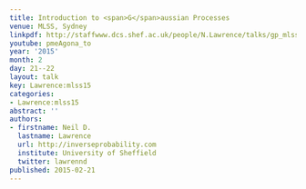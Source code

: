 ```yaml
---
title: Introduction to <span>G</span>aussian Processes
venue: MLSS, Sydney
linkpdf: http://staffwww.dcs.shef.ac.uk/people/N.Lawrence/talks/gp_mlss15.pdf
youtube: pmeAgona_to
year: '2015'
month: 2
day: 21--22
layout: talk
key: Lawrence:mlss15
categories:
- Lawrence:mlss15
abstract: ''
authors:
- firstname: Neil D.
  lastname: Lawrence
  url: http://inverseprobability.com
  institute: University of Sheffield
  twitter: lawrennd
published: 2015-02-21
---
```

